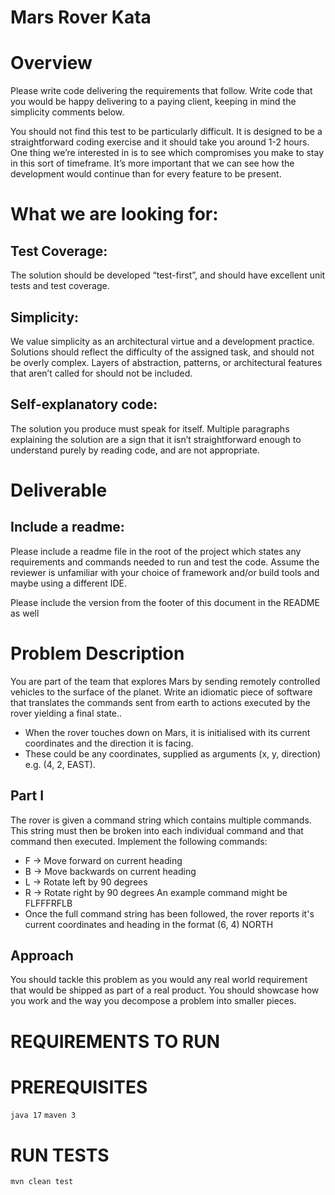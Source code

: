 Mars Rover Kata
===============

# Overview
Please write code delivering the requirements that follow. Write code that you would be happy
delivering to a paying client, keeping in mind the simplicity comments below.

You should not find this test to be particularly difficult. It is designed to be a straightforward coding
exercise and it should take you around 1-2 hours. One thing we’re interested in is to see which
compromises you make to stay in this sort of timeframe. It’s more important that we can see how the
development would continue than for every feature to be present.

# What we are looking for:

## Test Coverage: 
The solution should be developed “test-first”, and should have excellent unit tests
and test coverage.

## Simplicity: 
We value simplicity as an architectural virtue and a development practice. Solutions
should reflect the difficulty of the assigned task, and should not be overly complex. Layers of
abstraction, patterns, or architectural features that aren’t called for should not be included.

## Self-explanatory code: 
The solution you produce must speak for itself. Multiple paragraphs
explaining the solution are a sign that it isn’t straightforward enough to understand purely by reading
code, and are not appropriate.

# Deliverable

## Include a readme: 
Please include a readme file in the root of the project which states any
requirements and commands needed to run and test the code. Assume the reviewer is unfamiliar
with your choice of framework and/or build tools and maybe using a different IDE.

Please include the version from the footer of this document in the README as well

# Problem Description
You are part of the team that explores Mars by sending remotely controlled vehicles to the surface of
the planet. Write an idiomatic piece of software that translates the commands sent from earth to
actions executed by the rover yielding a final state..
- When the rover touches down on Mars, it is initialised with its current coordinates and the direction it is facing. 
- These could be any coordinates, supplied as arguments (x, y, direction) e.g. (4, 2, EAST).

## Part I
The rover is given a command string which contains multiple commands. This string must then be
broken into each individual command and that command then executed. Implement the following
commands:
- F -> Move forward on current heading
- B -> Move backwards on current heading
- L -> Rotate left by 90 degrees
- R -> Rotate right by 90 degrees
An example command might be FLFFFRFLB
- Once the full command string has been followed, 
  the rover reports it's current coordinates and heading in the format (6, 4) NORTH

## Approach
You should tackle this problem as you would any real world requirement that would be shipped as
part of a real product. You should showcase how you work and the way you decompose a problem
into smaller pieces.

REQUIREMENTS TO RUN
==================

# PREREQUISITES
`java 17`
`maven 3`


# RUN TESTS
`mvn clean test`

